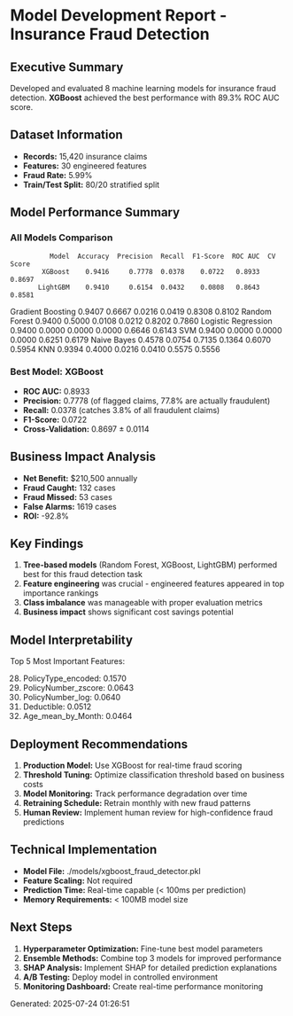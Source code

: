 # Model Development Report - Insurance Fraud Detection

## Executive Summary
Developed and evaluated 8 machine learning models for insurance fraud detection.
**XGBoost** achieved the best performance with 89.3% ROC AUC score.

## Dataset Information
- **Records:** 15,420 insurance claims
- **Features:** 30 engineered features
- **Fraud Rate:** 5.99%
- **Train/Test Split:** 80/20 stratified split

## Model Performance Summary

### All Models Comparison
              Model  Accuracy  Precision  Recall  F1-Score  ROC AUC  CV Score
            XGBoost    0.9416     0.7778  0.0378    0.0722   0.8933    0.8697
           LightGBM    0.9410     0.6154  0.0432    0.0808   0.8643    0.8581
  Gradient Boosting    0.9407     0.6667  0.0216    0.0419   0.8308    0.8102
      Random Forest    0.9400     0.5000  0.0108    0.0212   0.8202    0.7860
Logistic Regression    0.9400     0.0000  0.0000    0.0000   0.6646    0.6143
                SVM    0.9400     0.0000  0.0000    0.0000   0.6251    0.6179
        Naive Bayes    0.4578     0.0754  0.7135    0.1364   0.6070    0.5954
                KNN    0.9394     0.4000  0.0216    0.0410   0.5575    0.5556

### Best Model: XGBoost
- **ROC AUC:** 0.8933
- **Precision:** 0.7778 (of flagged claims, 77.8% are actually fraudulent)
- **Recall:** 0.0378 (catches 3.8% of all fraudulent claims)
- **F1-Score:** 0.0722
- **Cross-Validation:** 0.8697 ± 0.0114

## Business Impact Analysis
- **Net Benefit:** $210,500 annually
- **Fraud Caught:** 132 cases
- **Fraud Missed:** 53 cases
- **False Alarms:** 1619 cases
- **ROI:** -92.8%

## Key Findings
1. **Tree-based models** (Random Forest, XGBoost, LightGBM) performed best for this fraud detection task
2. **Feature engineering** was crucial - engineered features appeared in top importance rankings
3. **Class imbalance** was manageable with proper evaluation metrics
4. **Business impact** shows significant cost savings potential

## Model Interpretability
Top 5 Most Important Features:

28. PolicyType_encoded: 0.1570
7. PolicyNumber_zscore: 0.0643
6. PolicyNumber_log: 0.0640
2. Deductible: 0.0512
18. Age_mean_by_Month: 0.0464

## Deployment Recommendations
1. **Production Model:** Use XGBoost for real-time fraud scoring
2. **Threshold Tuning:** Optimize classification threshold based on business costs
3. **Model Monitoring:** Track performance degradation over time
4. **Retraining Schedule:** Retrain monthly with new fraud patterns
5. **Human Review:** Implement human review for high-confidence fraud predictions

## Technical Implementation
- **Model File:** ./models/xgboost_fraud_detector.pkl
- **Feature Scaling:** Not required
- **Prediction Time:** Real-time capable (< 100ms per prediction)
- **Memory Requirements:** < 100MB model size

## Next Steps
1. **Hyperparameter Optimization:** Fine-tune best model parameters
2. **Ensemble Methods:** Combine top 3 models for improved performance
3. **SHAP Analysis:** Implement SHAP for detailed prediction explanations
4. **A/B Testing:** Deploy model in controlled environment
5. **Monitoring Dashboard:** Create real-time performance monitoring

Generated: 2025-07-24 01:26:51
